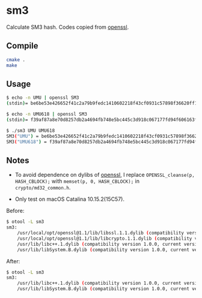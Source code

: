 # sm3

Calculate SM3 hash. Codes copied from [openssl][openssl].

## Compile

```bash
cmake .
make
```

## Usage

```bash
$ echo -n UMU | openssl SM3
(stdin)= be6be53e426652f41c2a79b9fedc1410602218f43cf0931c57898f36620ff10d

$ echo -n UMU618 | openssl SM3
(stdin)= f39af87a8e70d8257db2a4694fb748e5bc445c3d918c067177fd94f606163f55

$ ./sm3 UMU UMU618
SM3("UMU") = be6be53e426652f41c2a79b9fedc1410602218f43cf0931c57898f36620ff10d
SM3("UMU618") = f39af87a8e70d8257db2a4694fb748e5bc445c3d918c067177fd94f606163f55
```

## Notes

- To avoid dependence on dylibs of [openssl][openssl], I replace `OPENSSL_cleanse(p, HASH_CBLOCK);` with `memset(p, 0, HASH_CBLOCK);` in `crypto/md32_common.h`.

- Only test on macOS Catalina 10.15.2(15C57).

Before:

```bash
$ otool -L sm3
sm3:
	/usr/local/opt/openssl@1.1/lib/libssl.1.1.dylib (compatibility version 1.1.0, current version 1.1.0)
	/usr/local/opt/openssl@1.1/lib/libcrypto.1.1.dylib (compatibility version 1.1.0, current version 1.1.0)
	/usr/lib/libc++.1.dylib (compatibility version 1.0.0, current version 800.7.0)
	/usr/lib/libSystem.B.dylib (compatibility version 1.0.0, current version 1281.0.0)
```

After:

```bash
$ otool -L sm3
sm3:
	/usr/lib/libc++.1.dylib (compatibility version 1.0.0, current version 800.7.0)
	/usr/lib/libSystem.B.dylib (compatibility version 1.0.0, current version 1281.0.0)
```

[openssl]: https://github.com/openssl/openssl
